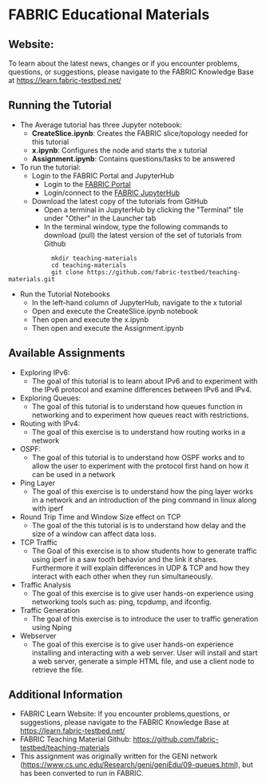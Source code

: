 # FABRIC Educational Materials

## Website:
  To learn about the latest news, changes or if you encounter problems,
  questions, or suggestions, please navigate to the FABRIC Knowledge Base
  at https://learn.fabric-testbed.net/

## Running the Tutorial
- The Average tutorial has three Jupyter notebook:
    - **CreateSlice.ipynb**: Creates the FABRIC slice/topology needed for this tutorial
    - **x.ipynb**: Configures the node and starts the x tutorial
    - **Assignment.ipynb**: Contains questions/tasks to be answered
- To run the tutorial:
   - Login to the FABRIC Portal and JupyterHub
    	- Login to the [FABRIC Portal](https://portal.fabric-testbed.net/)
    	- Login/connect to the [FABRIC JupyterHub](https://learn.fabric-testbed.net/knowledge-base/creating-your-first-experiment-in-jupyter-hub/)
   - Download the latest copy of the tutorials from GitHub
    	- Open a terminal in JupyterHub by clicking the "Terminal" tile under "Other" in the Launcher tab
    	- In the terminal window, type the following commands to download (pull) the latest version of the set of tutorials from Github
```
        	mkdir teaching-materials
        	cd teaching-materials
        	git clone https://github.com/fabric-testbed/teaching-materials.git
```

   - Run the Tutorial Notebooks
    	- In the left-hand column of JupyterHub, navigate to the x tutorial
    	- Open and execute the CreateSlice.ipynb notebook
        - Then open and execute the x.ipynb
        - Then open and execute the Assignment.ipynb
## Available Assignments
 - Exploring IPv6:
   + The goal of this tutorial is to learn about IPv6 and to experiment with the IPv6 protocol and examine differences between IPv6 and IPv4.
 - Exploring Queues:
   + The goal of this tutorial is to understand how queues function in networking and to experiment how queues react with restrictions.
 - Routing with IPv4:
   + The goal of this exercise is to understand how routing works in a network
 - OSPF:
   + The goal of this tutorial is to understand how OSPF works and to allow the user to experiment with the protocol first hand on how it can be used in a network
 - Ping Layer
   + The goal of this exercise is to understand how the ping layer works in a network and an introduction of the ping command in linux along with iperf
 - Round Trip Time and Window Size effect on TCP 
   + The goal of the this tutorial is is to understand how delay and the size of a window can affect data loss.
 - TCP Traffic
   + The Goal of this exercise is to show students how to generate traffic using iperf in a saw tooth behavior and the link it shares. Furthermore it will explain differences in UDP & TCP and how they interact with each other when they run simultaneously.
 - Traffic Analysis
   + The goal of this exercise is to give user hands-on experience using networking tools such as: ping, tcpdump, and ifconfig.
 - Traffic Generation
   + The goal of this exercise is to introduce the user to traffic generation using Nping
 - Webserver
   + The goal of this exercise is to give user hands-on experience installing and interacting with a web server. User will install and start a web server, generate a simple HTML file, and use a client node to retrieve the file.

## Additional Information
- FABRIC Learn Website: If you encounter problems,questions, or suggestions, please navigate to the FABRIC Knowledge Base at https://learn.fabric-testbed.net/
- FABRIC Teaching Material Github: <https://github.com/fabric-testbed/teaching-materials>
- This assignment was originally written for the GENI network (<https://www.cs.unc.edu/Research/geni/geniEdu/09-queues.html>), but has been converted to run in FABRIC.